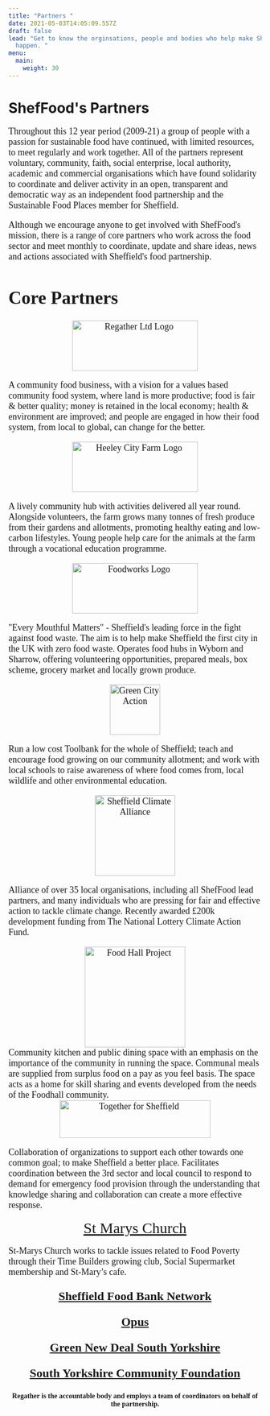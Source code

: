 ```yaml
---
title: "Partners "
date: 2021-05-03T14:05:09.557Z
draft: false
lead: "Get to know the orginsations, people and bodies who help make ShefFood
  happen. "
menu:
  main:
    weight: 30
---
```

# ShefFood's Partners

<div align="left" ><font size="4" style="font-family:Calibri" >
Throughout this 12 year period (2009-21) a group of people with a passion for sustainable food have continued, with limited resources, to meet regularly and work together. All of the partners represent voluntary, community, faith, social enterprise, local authority, academic and commercial organisations which have found solidarity to coordinate and deliver activity in an open, transparent and democratic way as an independent food partnership and the Sustainable Food Places member for Sheffield. 

Although we encourage anyone to get involved with ShefFood's mission, there is a range of core partners who work across the food sector and meet monthly to coordinate, update and share ideas, news and actions associated with Sheffield's food partnership. 

</div>

<div style="font-family:Calibri" style="font-size:8" >

# Core Partners

<div align="center">
<a href="https://regather.net/"> <img src="/images/regather-limited-website-logo.png" alt="Regather Ltd Logo" width="250" height="100"></a>
</div>
</div>
<div align="left" ><font size="4" style="font-family:Calibri" >

A community food business, with a vision for a values based community food system, where land is more productive; food is fair & better quality; money is retained in the local economy; health & environment are improved; and people are engaged in how their food system, from local to global, can change for the better. 

</div>

<div align="center">
<a href="https://www.heeleyfarm.org.uk/"> <img src="/images/heeley-city-farm-logo-website.png" alt="Heeley City Farm Logo" width="250" height="100"></a>
</div>

<div align="left" ><font size="4" style="font-family:Calibri" >

A lively community hub with activities delivered all year round. Alongside volunteers, the farm grows many tonnes of fresh produce from their gardens and allotments, promoting healthy eating and low-carbon lifestyles. Young people help care for the animals at the farm through a vocational education programme.

</div>

<div align="center">
<a href="https://thefoodworks.org/"> <img src="/images/" alt="Foodworks Logo" width="250" height="100"></a>
</div>

<div align="left" ><font size="4" style="font-family:Calibri" >

"Every Mouthful Matters" - Sheffield's leading force in the fight against food waste. The aim is to help make Sheffield the first city in the UK with zero food waste. Operates food hubs in Wyborn and Sharrow, offering volunteering opportunities, prepared meals, box scheme, grocery market and locally grown produce.

</div>

<div align="center">
<a href="https://www.facebook.com/GreenCityAction/"> <img src="/images/green-city-action.png" alt="Green City Action" width="100" height="100"></a>
</div>

<div align="left" ><font size="4" style="font-family:Calibri" >

Run a low cost Toolbank for the whole of Sheffield; teach and encourage food growing on our community allotment; and work with local schools to raise awareness of where food comes from, local wildlife and other environmental education.

</div>

<div align="center">
<a href="https://www.sheffieldclimatealliance.net/"> <img src="/images/
sheffield-city-climate-alliance.png" alt="Sheffield Climate Alliance" width="160" height="160"></a>
</div>

<div align="left" ><font size="4" style="font-family:Calibri" >

Alliance of over 35 local organisations, including all ShefFood lead partners, and many individuals who are pressing for fair and effective action to tackle climate change. Recently awarded £200k development funding from The National Lottery Climate Action Fund.

</div>

<div align="center">
<a href="https://www.foodhallproject.org/"> <img src="/images/
Foodhall_logo_update.png" alt="Food Hall Project" width="200" height="200"></a>
</div><div align="left" ><font size="4" style="font-family:Calibri" >Community kitchen and public dining space with an emphasis on the importance of the community in running the space. Communal meals are supplied from surplus food on a pay as you feel basis. The space acts as a home for skill sharing and events developed from the needs of the Foodhall community. 

</div>

<div align="center">
<a href="https://www.togetherforsheffield.co.uk/"> <img src="/images/
Together for Sheffield.png" alt="Together for Sheffield" width="300" height="75"></a>
</div>

<div align="left" ><font size="4" style="font-family:Calibri" >

Collaboration of organizations to support each other towards one common goal; to make Sheffield a better place. Facilitates coordination between the 3rd sector and local council to respond to demand for emergency food provision through the understanding that knowledge sharing and collaboration can create a more effective response.  

</div>

<div align="center" style="font-size:30px" style="font-family:Monaco"  >
<a href="https://www.stmarys-church.co.uk/">St Marys Church</a>
</div>

<div align="left" style="font-family:Calibri" ><font size="4" >

St-Marys Church works to tackle issues related to Food Poverty through their Time Builders growing club, Social Supermarket membership and St-Mary’s cafe. 

</div>

<div align="center" ><font size="5" >

<strong><a href="http://www.sheffieldfoodbank.org.uk/">Sheffield Food Bank Network</a></strong>

<strong><a href="http://weareopus.org/?v=79cba1185463">Opus</a></strong>

<strong><a href="https://www.facebook.com/Green-New-Deal-UK-South-Yorkshire-100629195061551/">Green New Deal South Yorkshire</a></strong>

<strong><a href="https://www.sycf.org.uk/">South Yorkshire Community Foundation</a></strong>

</div>

<div style="font-size:14px" align="center">

**Regather is the accountable body and employs a team of coordinators on behalf of the partnership.**

</div> </font>